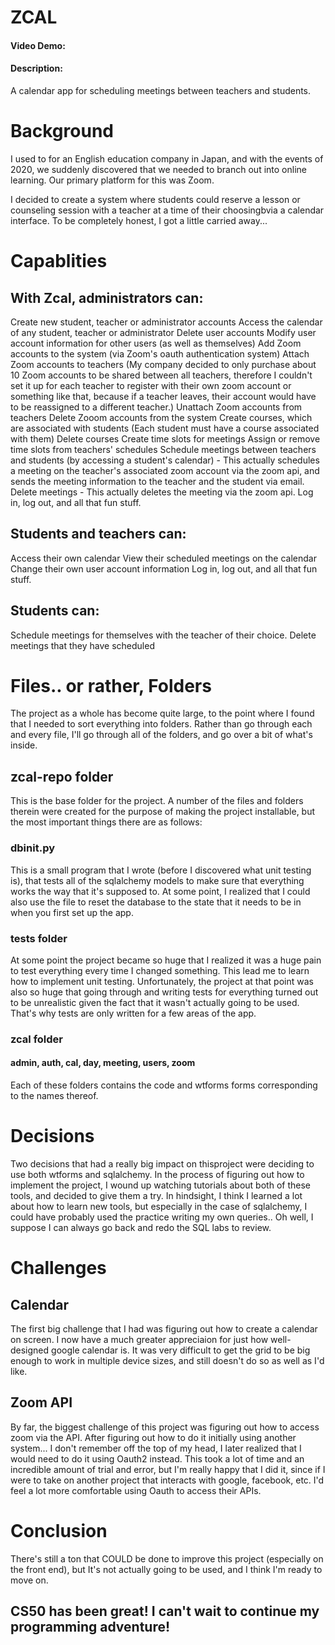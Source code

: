 # ZCAL
#### Video Demo:  <URL HERE>
#### Description:

A calendar app for scheduling meetings between teachers and students.

# Background

I used to for an English education company in Japan, and with the events of 2020, we suddenly discovered that we needed to branch out into online learning.  Our primary platform for this was Zoom.

I decided to create a system where students could reserve a lesson or counseling session with a teacher at a time of their choosingbvia a calendar interface.  To be completely honest, I got a little carried away...

# Capablities

## With Zcal, administrators can:

Create new student, teacher or administrator accounts
Access the calendar of any student, teacher or administrator
Delete user accounts
Modify user account information for other users (as well as themselves)
Add Zoom accounts to the system (via Zoom's oauth authentication system)
Attach Zoom accounts to teachers
    (My company decided to only purchase about 10 Zoom accounts to be shared between all teachers, therefore I couldn't set it up for each teacher to register with their own zoom account or something like that, because if a teacher leaves, their account would have to be reassigned to a different teacher.)
Unattach Zoom accounts from teachers
Delete Zooom accounts from the system
Create courses, which are associated with students (Each student must have a course associated with them)
Delete courses
Create time slots for meetings
Assign or remove time slots from teachers' schedules
Schedule meetings between teachers and students (by accessing a student's calendar) - This actually schedules a meeting on the teacher's associated zoom account via the zoom api, and sends the meeting information to the teacher and the student via email.
Delete meetings - This actually deletes the meeting via the zoom api.
Log in, log out, and all that fun stuff.

## Students and teachers can:

Access their own calendar
View their scheduled meetings on the calendar
Change their own user account information
Log in, log out, and all that fun stuff.

## Students can:

Schedule meetings for themselves with the teacher of their choice.
Delete meetings that they have scheduled

# Files.. or rather, Folders

The project as a whole has become quite large, to the point where I found that I needed to sort everything into folders. Rather than go through each and every file, I'll go through all of the folders, and go over a bit of what's inside.

## zcal-repo folder

This is the base folder for the project. A number of the files and folders therein were created for the purpose of making the project installable, but the most important things there are as follows:

### dbinit.py

This is a small program that I wrote (before I discovered what unit testing is), that tests all of the sqlalchemy models to make sure that everything works the way that it's supposed to.  At some point, I realized that I could also use the file to reset the database to the state that it needs to be in when you first set up the app.  

### tests folder

At some point the project became so huge that I realized it was a huge pain to test everything every time I changed something.  This lead me to learn how to implement unit testing.  Unfortunately, the project at that point was also so huge that going through and writing tests for everything turned out to be unrealistic given the fact that it wasn't actually going to be used.  That's why tests are only written for a few areas of the app.

### zcal folder

#### admin, auth, cal, day, meeting, users, zoom

Each of these folders contains the code and wtforms forms corresponding to the names thereof.

# Decisions

Two decisions that had a really big impact on thisproject were deciding to use both wtforms and sqlalchemy.  In the process of figuring out how to implement the project, I wound up watching tutorials about both of these tools, and decided to give them a try.  In hindsight, I think I learned a lot about how to learn new tools, but especially in the case of sqlalchemy, I could have probably used the practice writing my own queries.. Oh well, I suppose I can always go back and redo the SQL labs to review.

# Challenges

## Calendar

The first big challenge that I had was figuring out how to create a calendar on screen.  I now have a much greater appreciaion for just how well-designed google calendar is.  It was very difficult to get the grid to be big enough to work in multiple device sizes, and still doesn't do so as well as I'd like. 

## Zoom API

By far, the biggest challenge of this project was figuring out how to access zoom via the API.  After figuring out how to do it initially using another system... I don't remember off the top of my head, I later realized that I would need to do it using Oauth2 instead.  This took a lot of time and an incredible amount of trial and error, but I'm really happy that I did it, since if I were to take on another project that interacts with google, facebook, etc. I'd feel a lot more comfortable using Oauth to access their APIs.

# Conclusion

There's still a ton that COULD be done to improve this project  (especially on the front end), but It's not actually going to be used, and I think I'm ready to move on.

## CS50 has been great!  I can't wait to continue my programming adventure!